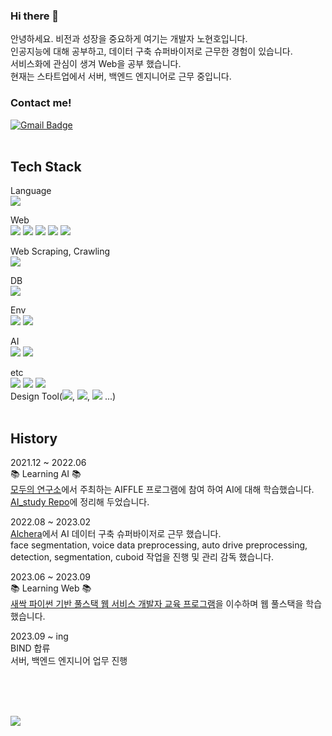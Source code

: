 ### Hi there 👋

안녕하세요. 비전과 성장을 중요하게 여기는 개발자 노현호입니다.   
인공지능에 대해 공부하고, 데이터 구축 슈퍼바이저로 근무한 경험이 있습니다.   
서비스화에 관심이 생겨 Web을 공부 했습니다.   
현재는 스타트업에서 서버, 백엔드 엔지니어로 근무 중입니다.


### Contact me!

[![Gmail Badge](https://img.shields.io/badge/Gmail-d14836?style=flat-square&logo=Gmail&logoColor=white&link=mailto:noehyeanhoo@gmail.com)](mailto:noehyeanhoo@gmail.com)
<br/><br/>

## Tech Stack   
Language
<br/>
<img src="https://img.shields.io/badge/Python-3766AB?style=flat-square&logo=Python&logoColor=white"/></a> 

Web
<br/>
<img src="https://img.shields.io/badge/HTML5-E34F26?style=flat-square&logo=HTML5&logoColor=white"/></a>
<img src="https://img.shields.io/badge/CSS3-1572B6?style=flat-square&logo=CSS3&logoColor=white"/></a>
<img src="https://img.shields.io/badge/JavaScript-F7DF1E?style=flat-square&logo=JavaScript&logoColor=white"/></a>
<img src="https://img.shields.io/badge/Flask-000000?style=flat-square&logo=Flask&logoColor=white"/></a>
<img src="https://img.shields.io/badge/Jinja-B41717?style=flat-square&logo=Jinja&logoColor=white"/></a>
<br/>

Web Scraping, Crawling
<br/>
<img src="https://img.shields.io/badge/Selenium-43B02A?style=flat-square&logo=Selenium&logoColor=white"/></a> 
<br/>

DB
<br/>
<img src="https://img.shields.io/badge/sqlite-003B57?style=flat-square&logo=sqlite&logoColor=white"/></a>
<br/>

Env
<br/>
<img src="https://img.shields.io/badge/macos-000000?style=flat-square&logo=macos&logoColor=white"/></a> 
<img src="https://img.shields.io/badge/Google Colab-F9AB00?style=flat-square&logo=Google Colab&logoColor=white"/></a> 
<br/>

AI
<br/>
<img src="https://img.shields.io/badge/TensorFlow-FF6F00?style=flat-square&logo=TensorFlow&logoColor=white"/></a> 
<img src="https://img.shields.io/badge/PyTorch-EE4C2C?style=flat-square&logo=PyTorch&logoColor=white"/></a> 
<br/>

etc
<br/>
<img src="https://img.shields.io/badge/Github-181717?style=flat-square&logo=Github&logoColor=white"/></a> 
<img src="https://img.shields.io/badge/Notion-000000?style=flat-square&logo=Notion&logoColor=white"/></a> 
<img src="https://img.shields.io/badge/Slack-4A154B?style=flat-square&logo=Slack&logoColor=white"/></a> 
<br/>
Design Tool(<img src="https://img.shields.io/badge/Figma-F24E1E?style=flat-square&logo=Figma&logoColor=white"/>, <img src="https://img.shields.io/badge/Adobe Photoshop-31A8FF?style=flat-square&logo=Adobe Photoshop&logoColor=white"/>, <img src="https://img.shields.io/badge/Adobe Illustrator-FF9A00?style=flat-square&logo=Adobe Illustrator&logoColor=white"/> ...)
<br/>
<br/>

## History
2021.12 ~ 2022.06   
📚 Learning AI 📚   
[모두의 연구소](https://modulabs.co.kr/)에서 주최하는 AIFFLE 프로그램에 참여 하여 AI에 대해 학습했습니다.   
[AI_study Repo](https://github.com/cowFarmer/AI_study)에 정리해 두었습니다.   

2022.08 ~ 2023.02   
[Alchera](https://alchera.ai/)에서 AI 데이터 구축 슈퍼바이저로 근무 했습니다.   
face segmentation, voice data preprocessing, auto drive preprocessing, detection, segmentation, cuboid 작업을 진행 및 관리 감독 했습니다.   

2023.06 ~ 2023.09   
📚 Learning Web 📚   
[새싹 파이썬 기반 풀스택 웹 서비스 개발자 교육 프로그램](https://github.com/cowFarmer/fullStack_sesac)을 이수하며 웹 풀스택을 학습 했습니다.   

2023.09 ~ ing   
BIND 합류   
서버, 백엔드 엔지니어 업무 진행

<br/><br/><br/>


<a href="https://hits.seeyoufarm.com"><img src="https://hits.seeyoufarm.com/api/count/incr/badge.svg?url=https%3A%2F%2Fgithub.com%2FcowFarmer&count_bg=%230095FF&title_bg=%239C9C9C&icon=&icon_color=%23E7E7E7&title=hits&edge_flat=false"/></a>

<!-- reference -->
<!-- https://simpleicons.org/ -->
